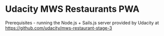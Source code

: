 # Udacity MWS Restaurants PWA

Prerequisites - running the Node.js + Sails.js server provided by Udacity at https://github.com/udacity/mws-restaurant-stage-3
